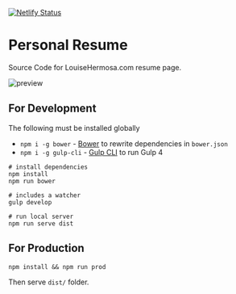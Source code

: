 [![Netlify Status](https://api.netlify.com/api/v1/badges/33082393-0ebf-49ac-b6c6-8b2b2688a485/deploy-status)](https://app.netlify.com/sites/distracted-kilby-30f83b/deploys)

Personal Resume
===============
Source Code for LouiseHermosa.com resume page.

![preview](preview.png)

## For Development
The following must be installed globally
- `npm i -g bower` - [Bower](https://bower.io/) to rewrite dependencies in `bower.json`
- `npm i -g gulp-cli` - [Gulp CLI](https://gulpjs.com/) to run Gulp 4

```
# install dependencies
npm install
npm run bower

# includes a watcher
gulp develop

# run local server
npm run serve dist
```

## For Production
```
npm install && npm run prod
```

Then serve `dist/` folder.
